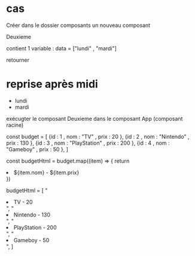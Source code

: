 # cas

Créer dans le dossier composants un nouveau composant

Deuxieme

contient 1 variable :
data = ["lundi" , "mardi"]

retourner 
<h1>reprise après midi</h1>
<ul>
    <li>lundi</li>
    <li>mardi</li>
</ul>

exécugter le composant Deuxieme dans le composant App (composant racine)


const budget = [
        {id : 1 , nom : "TV" , prix : 20 },
        {id : 2 , nom : "Nintendo" , prix : 130 },
        {id : 3 , nom : "PlayStation" , prix : 200 },
        {id : 4 , nom : "Gameboy" , prix : 50 },
    ]

const  budgetHtml = budget.map((item) => { 
    return <li>${item.nom} - ${item.prix}</li>
})

budgetHtml = [
    "<li>TV - 20</li>",
    "<li>Nintendo - 130</li>",
    "<li>PlayStation - 200</li>",
    "<li>Gameboy - 50</li>",
]
